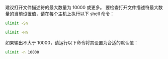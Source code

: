 建议打开文件描述符的最大数量为 10000 或更多。 要检查打开文件描述符最大数量的当前设置值，请在每个主机上执行以下 shell 命令：

```bash
ulimit -Sn
```

```bash
ulimit -Hn
```

如果输出不大于 10000，请运行以下命令将其设置为合适的默认值：

```bash
ulimit -n 10000
```